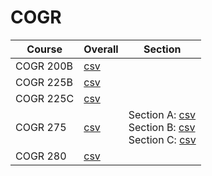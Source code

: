 # COGR

| Course | Overall | Section |
| ------ | ------- | ------- |
| COGR 200B | [csv](https://github.com/UCSD-Historical-Enrollment-Data/2024Spring/blob/main/overall/COGR%20200B.csv) |  |
| COGR 225B | [csv](https://github.com/UCSD-Historical-Enrollment-Data/2024Spring/blob/main/overall/COGR%20225B.csv) |  |
| COGR 225C | [csv](https://github.com/UCSD-Historical-Enrollment-Data/2024Spring/blob/main/overall/COGR%20225C.csv) |  |
| COGR 275 | [csv](https://github.com/UCSD-Historical-Enrollment-Data/2024Spring/blob/main/overall/COGR%20275.csv) | Section A: [csv](https://github.com/UCSD-Historical-Enrollment-Data/2024Spring/blob/main/section/COGR%20275_A.csv)<br>Section B: [csv](https://github.com/UCSD-Historical-Enrollment-Data/2024Spring/blob/main/section/COGR%20275_B.csv)<br>Section C: [csv](https://github.com/UCSD-Historical-Enrollment-Data/2024Spring/blob/main/section/COGR%20275_C.csv) |
| COGR 280 | [csv](https://github.com/UCSD-Historical-Enrollment-Data/2024Spring/blob/main/overall/COGR%20280.csv) |  |
